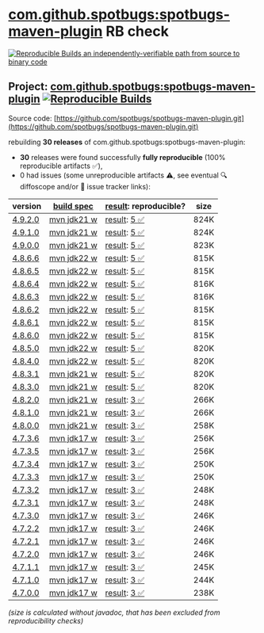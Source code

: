 [com.github.spotbugs:spotbugs-maven-plugin](https://central.sonatype.com/artifact/com.github.spotbugs/spotbugs-maven-plugin/versions) RB check
=======

[![Reproducible Builds](https://reproducible-builds.org/images/logos/rb.svg) an independently-verifiable path from source to binary code](https://reproducible-builds.org/)

## Project: [com.github.spotbugs:spotbugs-maven-plugin](https://central.sonatype.com/artifact/com.github.spotbugs/spotbugs-maven-plugin/versions) [![Reproducible Builds](https://img.shields.io/endpoint?url=https://raw.githubusercontent.com/jvm-repo-rebuild/reproducible-central/master/content/com/github/spotbugs/spotbugs-maven-plugin/badge.json)](https://github.com/jvm-repo-rebuild/reproducible-central/blob/master/content/com/github/spotbugs/spotbugs-maven-plugin/README.md)

Source code: [https://github.com/spotbugs/spotbugs-maven-plugin.git](https://github.com/spotbugs/spotbugs-maven-plugin.git)

rebuilding **30 releases** of com.github.spotbugs:spotbugs-maven-plugin:
- **30** releases were found successfully **fully reproducible** (100% reproducible artifacts :white_check_mark:),
- 0 had issues (some unreproducible artifacts :warning:, see eventual :mag: diffoscope and/or :memo: issue tracker links):

| version | [build spec](/BUILDSPEC.md) | [result](https://reproducible-builds.org/docs/jvm/): reproducible? | size |
| -- | --------- | ------ | -- |
| [4.9.2.0](https://central.sonatype.com/artifact/com.github.spotbugs/spotbugs-maven-plugin/4.9.2.0/pom) | [mvn jdk21 w](spotbugs-maven-plugin-4.9.2.0.buildspec) | [result](spotbugs-maven-plugin-4.9.2.0.buildinfo): [5 :white_check_mark: ](spotbugs-maven-plugin-4.9.2.0.buildcompare) | 824K |
| [4.9.1.0](https://central.sonatype.com/artifact/com.github.spotbugs/spotbugs-maven-plugin/4.9.1.0/pom) | [mvn jdk21 w](spotbugs-maven-plugin-4.9.1.0.buildspec) | [result](spotbugs-maven-plugin-4.9.1.0.buildinfo): [5 :white_check_mark: ](spotbugs-maven-plugin-4.9.1.0.buildcompare) | 824K |
| [4.9.0.0](https://central.sonatype.com/artifact/com.github.spotbugs/spotbugs-maven-plugin/4.9.0.0/pom) | [mvn jdk21 w](spotbugs-maven-plugin-4.9.0.0.buildspec) | [result](spotbugs-maven-plugin-4.9.0.0.buildinfo): [5 :white_check_mark: ](spotbugs-maven-plugin-4.9.0.0.buildcompare) | 823K |
| [4.8.6.6](https://central.sonatype.com/artifact/com.github.spotbugs/spotbugs-maven-plugin/4.8.6.6/pom) | [mvn jdk22 w](spotbugs-maven-plugin-4.8.6.6.buildspec) | [result](spotbugs-maven-plugin-4.8.6.6.buildinfo): [5 :white_check_mark: ](spotbugs-maven-plugin-4.8.6.6.buildcompare) | 815K |
| [4.8.6.5](https://central.sonatype.com/artifact/com.github.spotbugs/spotbugs-maven-plugin/4.8.6.5/pom) | [mvn jdk22 w](spotbugs-maven-plugin-4.8.6.5.buildspec) | [result](spotbugs-maven-plugin-4.8.6.5.buildinfo): [5 :white_check_mark: ](spotbugs-maven-plugin-4.8.6.5.buildcompare) | 815K |
| [4.8.6.4](https://central.sonatype.com/artifact/com.github.spotbugs/spotbugs-maven-plugin/4.8.6.4/pom) | [mvn jdk22 w](spotbugs-maven-plugin-4.8.6.4.buildspec) | [result](spotbugs-maven-plugin-4.8.6.4.buildinfo): [5 :white_check_mark: ](spotbugs-maven-plugin-4.8.6.4.buildcompare) | 816K |
| [4.8.6.3](https://central.sonatype.com/artifact/com.github.spotbugs/spotbugs-maven-plugin/4.8.6.3/pom) | [mvn jdk22 w](spotbugs-maven-plugin-4.8.6.3.buildspec) | [result](spotbugs-maven-plugin-4.8.6.3.buildinfo): [5 :white_check_mark: ](spotbugs-maven-plugin-4.8.6.3.buildcompare) | 816K |
| [4.8.6.2](https://central.sonatype.com/artifact/com.github.spotbugs/spotbugs-maven-plugin/4.8.6.2/pom) | [mvn jdk22 w](spotbugs-maven-plugin-4.8.6.2.buildspec) | [result](spotbugs-maven-plugin-4.8.6.2.buildinfo): [5 :white_check_mark: ](spotbugs-maven-plugin-4.8.6.2.buildcompare) | 815K |
| [4.8.6.1](https://central.sonatype.com/artifact/com.github.spotbugs/spotbugs-maven-plugin/4.8.6.1/pom) | [mvn jdk22 w](spotbugs-maven-plugin-4.8.6.1.buildspec) | [result](spotbugs-maven-plugin-4.8.6.1.buildinfo): [5 :white_check_mark: ](spotbugs-maven-plugin-4.8.6.1.buildcompare) | 815K |
| [4.8.6.0](https://central.sonatype.com/artifact/com.github.spotbugs/spotbugs-maven-plugin/4.8.6.0/pom) | [mvn jdk22 w](spotbugs-maven-plugin-4.8.6.0.buildspec) | [result](spotbugs-maven-plugin-4.8.6.0.buildinfo): [5 :white_check_mark: ](spotbugs-maven-plugin-4.8.6.0.buildcompare) | 815K |
| [4.8.5.0](https://central.sonatype.com/artifact/com.github.spotbugs/spotbugs-maven-plugin/4.8.5.0/pom) | [mvn jdk22 w](spotbugs-maven-plugin-4.8.5.0.buildspec) | [result](spotbugs-maven-plugin-4.8.5.0.buildinfo): [5 :white_check_mark: ](spotbugs-maven-plugin-4.8.5.0.buildcompare) | 820K |
| [4.8.4.0](https://central.sonatype.com/artifact/com.github.spotbugs/spotbugs-maven-plugin/4.8.4.0/pom) | [mvn jdk22 w](spotbugs-maven-plugin-4.8.4.0.buildspec) | [result](spotbugs-maven-plugin-4.8.4.0.buildinfo): [5 :white_check_mark: ](spotbugs-maven-plugin-4.8.4.0.buildcompare) | 820K |
| [4.8.3.1](https://central.sonatype.com/artifact/com.github.spotbugs/spotbugs-maven-plugin/4.8.3.1/pom) | [mvn jdk21 w](spotbugs-maven-plugin-4.8.3.1.buildspec) | [result](spotbugs-maven-plugin-4.8.3.1.buildinfo): [5 :white_check_mark: ](spotbugs-maven-plugin-4.8.3.1.buildcompare) | 820K |
| [4.8.3.0](https://central.sonatype.com/artifact/com.github.spotbugs/spotbugs-maven-plugin/4.8.3.0/pom) | [mvn jdk21 w](spotbugs-maven-plugin-4.8.3.0.buildspec) | [result](spotbugs-maven-plugin-4.8.3.0.buildinfo): [5 :white_check_mark: ](spotbugs-maven-plugin-4.8.3.0.buildcompare) | 820K |
| [4.8.2.0](https://central.sonatype.com/artifact/com.github.spotbugs/spotbugs-maven-plugin/4.8.2.0/pom) | [mvn jdk21 w](spotbugs-maven-plugin-4.8.2.0.buildspec) | [result](spotbugs-maven-plugin-4.8.2.0.buildinfo): [3 :white_check_mark: ](spotbugs-maven-plugin-4.8.2.0.buildcompare) | 266K |
| [4.8.1.0](https://central.sonatype.com/artifact/com.github.spotbugs/spotbugs-maven-plugin/4.8.1.0/pom) | [mvn jdk21 w](spotbugs-maven-plugin-4.8.1.0.buildspec) | [result](spotbugs-maven-plugin-4.8.1.0.buildinfo): [3 :white_check_mark: ](spotbugs-maven-plugin-4.8.1.0.buildcompare) | 266K |
| [4.8.0.0](https://central.sonatype.com/artifact/com.github.spotbugs/spotbugs-maven-plugin/4.8.0.0/pom) | [mvn jdk21 w](spotbugs-maven-plugin-4.8.0.0.buildspec) | [result](spotbugs-maven-plugin-4.8.0.0.buildinfo): [3 :white_check_mark: ](spotbugs-maven-plugin-4.8.0.0.buildcompare) | 258K |
| [4.7.3.6](https://central.sonatype.com/artifact/com.github.spotbugs/spotbugs-maven-plugin/4.7.3.6/pom) | [mvn jdk17 w](spotbugs-maven-plugin-4.7.3.6.buildspec) | [result](spotbugs-maven-plugin-4.7.3.6.buildinfo): [3 :white_check_mark: ](spotbugs-maven-plugin-4.7.3.6.buildcompare) | 256K |
| [4.7.3.5](https://central.sonatype.com/artifact/com.github.spotbugs/spotbugs-maven-plugin/4.7.3.5/pom) | [mvn jdk17 w](spotbugs-maven-plugin-4.7.3.5.buildspec) | [result](spotbugs-maven-plugin-4.7.3.5.buildinfo): [3 :white_check_mark: ](spotbugs-maven-plugin-4.7.3.5.buildcompare) | 256K |
| [4.7.3.4](https://central.sonatype.com/artifact/com.github.spotbugs/spotbugs-maven-plugin/4.7.3.4/pom) | [mvn jdk17 w](spotbugs-maven-plugin-4.7.3.4.buildspec) | [result](spotbugs-maven-plugin-4.7.3.4.buildinfo): [3 :white_check_mark: ](spotbugs-maven-plugin-4.7.3.4.buildcompare) | 250K |
| [4.7.3.3](https://central.sonatype.com/artifact/com.github.spotbugs/spotbugs-maven-plugin/4.7.3.3/pom) | [mvn jdk17 w](spotbugs-maven-plugin-4.7.3.3.buildspec) | [result](spotbugs-maven-plugin-4.7.3.3.buildinfo): [3 :white_check_mark: ](spotbugs-maven-plugin-4.7.3.3.buildcompare) | 250K |
| [4.7.3.2](https://central.sonatype.com/artifact/com.github.spotbugs/spotbugs-maven-plugin/4.7.3.2/pom) | [mvn jdk17 w](spotbugs-maven-plugin-4.7.3.2.buildspec) | [result](spotbugs-maven-plugin-4.7.3.2.buildinfo): [3 :white_check_mark: ](spotbugs-maven-plugin-4.7.3.2.buildcompare) | 248K |
| [4.7.3.1](https://central.sonatype.com/artifact/com.github.spotbugs/spotbugs-maven-plugin/4.7.3.1/pom) | [mvn jdk17 w](spotbugs-maven-plugin-4.7.3.1.buildspec) | [result](spotbugs-maven-plugin-4.7.3.1.buildinfo): [3 :white_check_mark: ](spotbugs-maven-plugin-4.7.3.1.buildcompare) | 248K |
| [4.7.3.0](https://central.sonatype.com/artifact/com.github.spotbugs/spotbugs-maven-plugin/4.7.3.0/pom) | [mvn jdk17 w](spotbugs-maven-plugin-4.7.3.0.buildspec) | [result](spotbugs-maven-plugin-4.7.3.0.buildinfo): [3 :white_check_mark: ](spotbugs-maven-plugin-4.7.3.0.buildcompare) | 246K |
| [4.7.2.2](https://central.sonatype.com/artifact/com.github.spotbugs/spotbugs-maven-plugin/4.7.2.2/pom) | [mvn jdk17 w](spotbugs-maven-plugin-4.7.2.2.buildspec) | [result](spotbugs-maven-plugin-4.7.2.2.buildinfo): [3 :white_check_mark: ](spotbugs-maven-plugin-4.7.2.2.buildcompare) | 246K |
| [4.7.2.1](https://central.sonatype.com/artifact/com.github.spotbugs/spotbugs-maven-plugin/4.7.2.1/pom) | [mvn jdk17 w](spotbugs-maven-plugin-4.7.2.1.buildspec) | [result](spotbugs-maven-plugin-4.7.2.1.buildinfo): [3 :white_check_mark: ](spotbugs-maven-plugin-4.7.2.1.buildcompare) | 246K |
| [4.7.2.0](https://central.sonatype.com/artifact/com.github.spotbugs/spotbugs-maven-plugin/4.7.2.0/pom) | [mvn jdk17 w](spotbugs-maven-plugin-4.7.2.0.buildspec) | [result](spotbugs-maven-plugin-4.7.2.0.buildinfo): [3 :white_check_mark: ](spotbugs-maven-plugin-4.7.2.0.buildcompare) | 246K |
| [4.7.1.1](https://central.sonatype.com/artifact/com.github.spotbugs/spotbugs-maven-plugin/4.7.1.1/pom) | [mvn jdk17 w](spotbugs-maven-plugin-4.7.1.1.buildspec) | [result](spotbugs-maven-plugin-4.7.1.1.buildinfo): [3 :white_check_mark: ](spotbugs-maven-plugin-4.7.1.1.buildcompare) | 245K |
| [4.7.1.0](https://central.sonatype.com/artifact/com.github.spotbugs/spotbugs-maven-plugin/4.7.1.0/pom) | [mvn jdk17 w](spotbugs-maven-plugin-4.7.1.0.buildspec) | [result](spotbugs-maven-plugin-4.7.1.0.buildinfo): [3 :white_check_mark: ](spotbugs-maven-plugin-4.7.1.0.buildcompare) | 244K |
| [4.7.0.0](https://central.sonatype.com/artifact/com.github.spotbugs/spotbugs-maven-plugin/4.7.0.0/pom) | [mvn jdk17 w](spotbugs-maven-plugin-4.7.0.0.buildspec) | [result](spotbugs-maven-plugin-4.7.0.0.buildinfo): [3 :white_check_mark: ](spotbugs-maven-plugin-4.7.0.0.buildcompare) | 238K |

<i>(size is calculated without javadoc, that has been excluded from reproducibility checks)</i>

